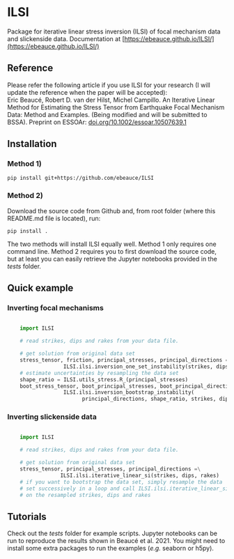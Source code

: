 # ILSI
Package for iterative linear stress inversion (ILSI) of focal mechanism data and slickenside data. Documentation at [https://ebeauce.github.io/ILSI/](https://ebeauce.github.io/ILSI/)<br>

## Reference
Please refer the following article if you use ILSI for your research (I will update the reference when the paper will be accepted):<br>
Eric Beaucé, Robert D. van der Hilst, Michel Campillo. An Iterative Linear Method for Estimating the Stress Tensor from Earthquake Focal Mechanism Data: Method and Examples. (Being modified and will be submitted to BSSA). Preprint on ESSOAr: [doi.org/10.1002/essoar.10507639.1](doi.org/10.1002/essoar.10507639.1)

## Installation

### Method 1)

    pip install git+https://github.com/ebeauce/ILSI

### Method 2)

Download the source code from Github and, from root folder (where this README.md file is located), run:
    
    pip install .

The two methods will install ILSI equally well. Method 1 only requires one command line. Method 2 requires you to first download the source code, but at least you can easily retrieve the Jupyter notebooks provided in the *tests* folder.

## Quick example

### Inverting focal mechanisms

```python

    import ILSI

    # read strikes, dips and rakes from your data file.

    # get solution from original data set
    stress_tensor, friction, principal_stresses, principal_directions =\
                  ILSI.ilsi.inversion_one_set_instability(strikes, dips, rakes)
    # estimate uncertainties by resampling the data set
    shape_ratio = ILSI.utils_stress.R_(principal_stresses)
    boot_stress_tensor, boot_principal_stresses, boot_principal_directions =\
                  ILSI.ilsi.inversion_bootstrap_instability(
                        principal_directions, shape_ratio, strikes, dips, rakes, friction)
```

### Inverting slickenside data

```python

    import ILSI

    # read strikes, dips and rakes from your data file.

    # get solution from original data set
    stress_tensor, principal_stresses, principal_directions =\
                 ILSI.ilsi.iterative_linear_si(strikes, dips, rakes)
    # if you want to bootstrap the data set, simply resample the data
    # set successively in a loop and call ILSI.ilsi.iterative_linear_si
    # on the resampled strikes, dips and rakes
```

## Tutorials
Check out the *tests* folder for example scripts. Jupyter notebooks can be run to reproduce the results shown in Beaucé et al. 2021. You might need to install some extra packages to run the examples (*e.g.* seaborn or h5py).
